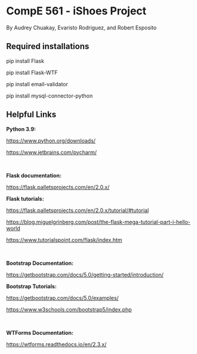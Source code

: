# CompE 561 - iShoes Project
By Audrey Chuakay, Evaristo Rodriguez, and Robert Esposito

## Required installations

pip install Flask

pip install Flask-WTF

pip install email-validator

pip install mysql-connector-python

## Helpful Links

**Python 3.9:**

https://www.python.org/downloads/

https://www.jetbrains.com/pycharm/

&nbsp;

**Flask documentation:**

https://flask.palletsprojects.com/en/2.0.x/


**Flask tutorials:** 

https://flask.palletsprojects.com/en/2.0.x/tutorial/#tutorial

https://blog.miguelgrinberg.com/post/the-flask-mega-tutorial-part-i-hello-world

https://www.tutorialspoint.com/flask/index.htm

&nbsp;

**Bootstrap Documentation:** 

https://getbootstrap.com/docs/5.0/getting-started/introduction/ 


**Bootstrap Tutorials:** 

https://getbootstrap.com/docs/5.0/examples/

https://www.w3schools.com/bootstrap5/index.php

&nbsp;

**WTForms Documentation:**

https://wtforms.readthedocs.io/en/2.3.x/